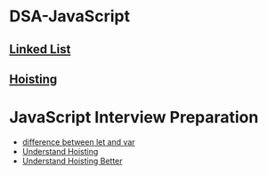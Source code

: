 # DSA-JavaScript

## [Linked List](https://github.com/subratsir/DSA-JavaScript/blob/main/linked-list.md)
## [Hoisting](https://github.com/subratsir/DSA-JavaScript/blob/main/Hoisting-In-JavaScript.md)

# JavaScript Interview Preparation

- [difference between let and var](https://github.com/subratsir/DSA-JavaScript/blob/main/difference-between-let-var.md)
- [Understand Hoisting](https://github.com/subratsir/DSA-JavaScript/blob/main/Hoisting-In-JavaScript.md)
- [Understand Hoisting Better](https://github.com/subratsir/DSA-JavaScript/blob/main/Understand-Hoisting-Better.md)
